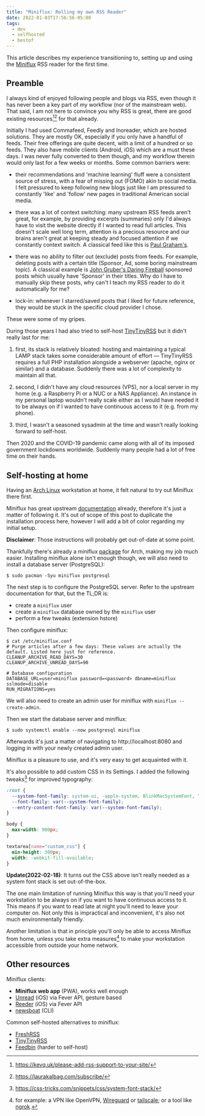 ```yaml
---
title: "Miniflux: Rolling my own RSS Reader"
date: 2022-01-03T17:56:56-05:00
tags:
  - dev
  - selfhosted
  - bestof
---
```


This article describes my experience transitioning to, setting up and using the
[Miniflux](https://miniflux.app/) RSS reader for the first time.


## Preamble

I always kind of enjoyed following people and blogs via RSS, even though it has never been a key part of my workflow (nor of the mainstream web). That said, I am not here to convince you why RSS is great, there are good existing resources[^kevq][^laura] for that already.

Initially I had used Commafeed, Feedly and Inoreader, which are hosted solutions. They are mostly OK, especially if you only have a handful of feeds. Their free offerings are quite decent, with a limit of a hundred or so feeds. They also have mobile clients (Android, iOS) which are a must these days. I was never fully converted to them though, and my workflow therein would only last for a few weeks or months. Some common barriers were:

- their recommendations and 'machine learning' fluff were a consistent source of stress, with a fear of missing out (FOMO) akin to social media. I felt pressured to keep following new blogs just like I am pressured to constantly 'like' and 'follow' new pages in traditional American social media.

- there was a lot of context switching: many upstream RSS feeds aren't great, for example, by providing excerpts (summaries) only I'd always have to visit the website directly if I wanted to read full articles. This doesn't scale well long term, attention is a precious resource and our brains aren't great at keeping steady and focused attention if we constantly context switch. A classical feed like this is [Paul Graham's](http://www.aaronsw.com/2002/feeds/pgessays.rss).

- there was no ability to filter out (exclude) posts from feeds. For example, deleting posts with a certain title (Sponsor, Ad, some boring mainstream topic). A classical example is [John Gruber's Daring Fireball](https://daringfireball.net/) sponsored posts which usually have 'Sponsor' in their titles. Why do I have to manually skip these posts, why can't I teach my RSS reader to do it automatically for me?

- lock-in: whenever I starred/saved posts that I liked for future reference, they would be stuck in the specific cloud provider I chose.

These were some of my gripes.

During those years I had also tried to self-host [TinyTinyRSS][tinytinyrss] but it didn't really last for me:

1. first, its stack is relatively bloated: hosting and maintaining a typical LAMP stack takes some considerable amount of effort — TinyTinyRSS requires a full PHP installation alongside a webserver (apache, nginx or similar) and a database. Suddenly there was a lot of complexity to maintain all that.

2. second, I didn't have any cloud resources (VPS), nor a local server in my home (e.g. a Raspberry Pi or a NUC or a NAS Appliance). An instance in my personal laptop wouldn't really scale either as I would have needed it to be always on if I wanted to have continuous access to it (e.g. from my phone).

3. third, I wasn't a seasoned sysadmin at the time and wasn't really looking forward to self-host.

Then 2020 and the COVID-19 pandemic came along with all of its imposed
government lockdowns worldwide. Suddenly many people had a lot of free time on
their hands.

## Self-hosting at home

Having an [Arch Linux](https://archlinux.org/) workstation at home, it felt natural to try out Miniflux there first.

Miniflux has great upstream [documentation](https://miniflux.app/docs/installation.html#debian) already, therefore it's just a matter of following it. It's out of scope of this post to duplicate the installation process here, however I will add a bit of color regarding my initial setup.

**Disclaimer**: Those instructions will probably get out-of-date at some point.

Thankfully there's already a miniflux [package](https://archlinux.org/packages/community/x86_64/miniflux/) for Arch, making my job much easier. Installing miniflux alone isn't enough though, we will also need to install a database server (PostgreSQL):

```shell
$ sudo pacman -Syu miniflux postgresql
```

The next step is to configure the PostgreSQL server. Refer to the upstream documentation for that, but the TL;DR is:

- create a `miniflux` user
- create a `miniflux` database owned by the `miniflux` user
- perform a few tweaks (extension hstore)

Then configure miniflux:

```shell
$ cat /etc/miniflux.conf
# Purge articles after a few days: These values are actually the default. Listed here just for reference.
CLEANUP_ARCHIVE_READ_DAYS=30
CLEANUP_ARCHIVE_UNREAD_DAYS=90

# Database configuration
DATABASE_URL=user=miniflux password=<password> dbname=miniflux sslmode=disable
RUN_MIGRATIONS=yes
```

We will also need to create an admin user for miniflux with `miniflux --create-admin`.

Then we start the database server and miniflux:

```shell
$ sudo systemctl enable --now postgresql miniflux
```

Afterwards it's just a matter of navigating to http://localhost:8080 and logging in with your newly created admin user.

Miniflux is a pleasure to use, and it's very easy to get acquainted with it.

It's also possible to add custom CSS in its Settings. I added the following tweaks[^system-font-stack] for improved typography:

```css
:root {
  --system-font-family: system-ui, -apple-system, BlinkMacSystemFont, "Segoe UI", Roboto, Helvetica, Arial, "Noto Sans", sans-serif, "Apple Color Emoji", "Segoe UI Emoji", "Segoe UI Symbol", "Noto Color Emoji";
  --font-family: var(--system-font-family);
  --entry-content-font-family: var(--system-font-family);
}

body {
  max-width: 900px;
}

textarea[name="custom_css"] {
  min-height: 300px;
  width: -webkit-fill-available;
}
```

**Update(2022-02-18)**: It turns out the CSS above isn't really needed as a system font stack is set out-of-the-box.

The one main limitation of running Miniflux this way is that you'll need your workstation to be always on if you want to have continuous access to it. This means if you want to read late at night you'll need to leave your computer on. Not only this is impractical and inconvenient, it's also not much environmentally friendly.

Another limitation is that in principle you'll only be able to access Miniflux from home, unless you take extra measures[^extra-measures] to make your workstation accessible from outside your home network.

## Other resources

Miniflux clients:

- **Miniflux web app** (PWA), works well enough
- [Unread](https://apps.apple.com/us/app/unread-an-rss-reader/id1363637349) (iOS) via Fever API, gesture based
- [Reeder](https://reederapp.com/) (iOS) via Fever API
- [newsboat](https://newsboat.org/releases/2.21/docs/newsboat.html#_miniflux) (CLI)

Common self-hosted alternatives to miniflux:

- [FreshRSS][freshrss]
- [TinyTinyRSS][tinytinyrss]
- [Feedbin][feedbin] (harder to self-host)


[feedbin]: https://feedbin.com/
[freshrss]: https://freshrss.org/
[tinytinyrss]: https://tt-rss.org/

[^kevq]: https://kevq.uk/please-add-rss-support-to-your-site/
[^laura]: https://laurakalbag.com/subscribe/
[^system-font-stack]: https://css-tricks.com/snippets/css/system-font-stack/
[^extra-measures]: for example: a VPN like OpenVPN, [Wireguard](https://www.wireguard.com/) or [tailscale](https://tailscale.com/); or a tool like [ngrok](https://ngrok.com/).
